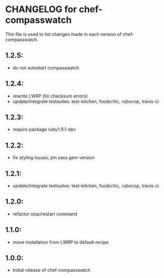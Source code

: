 # CHANGELOG for chef-compasswatch

This file is used to list changes made in each version of chef-compasswatch.

## 1.2.5:

* do not autostart compasswatch

## 1.2.4:

* rewrite LWRP (fix checksum errors)
* update/integrate testsuites: test-kitchen, foodcritic, rubocop, travis-ci

## 1.2.3:

* require package ruby1.9.1-dev

## 1.2.2:

* fix styling issues; pin sass gem version

## 1.2.1:

* update/integrate testsuites: test-kitchen, foodcritic, rubocop, travis-ci

## 1.2.0:

* refactor stop/restart command

## 1.1.0:

* move installation from LWRP to default recipe

## 1.0.0:

* Initial release of chef-compasswatch